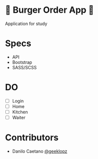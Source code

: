 # 🍔 Burger Order App 🍔
Application for study

# Specs
- API
- Bootstrap
- SASS/SCSS

# DO
* [ ] Login
* [ ] Home
* [ ] Kitchen
* [ ] Waiter

# Contributors
- Danilo Caetano [ @geeklopz ](https://github.com/geeklopz)
